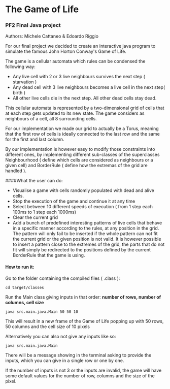 # The Game of Life

### PF2 Final Java project

Authors:  Michele Cattaneo & Edoardo Riggio

For our final project we decided to create an interactive java program to simulate the famous John Horton Conway's Game of Life.

The game is a cellular automata which rules can be condensed the following way:

- Any live cell with 2 or 3 live neighbours survives the next step ( starvation )
- Any dead cell with 3 live neighbours becomes a live cell in the next step( birth )
- All other live cells die in the next step. All other dead cells stay dead.

This cellular automata is represented by a two-dimensional grid of cells that at each step gets updated to its new state. The game considers as neighbours of a cell, all 8 surrounding cells.

For our implementation we made our grid to actually be a Torus, meaning that the first row of cells is ideally connected to the last row and the same for the first and last column.

By our implementation is however easy to modify those constraints into different ones, by implementing different sub-classes of the superclasses Neighbourhood ( define which cells are considered as neighbours or a given cell) and BorderRule ( define how the extremas of the grid are handled ).

####What the user can do:

- Visualise a game with cells randomly populated with dead and alive cells.
- Stop the execution of the game and continue it at any time
- Select between 10 different speeds of execution ( from 1 step each 100ms to 1 step each 1000ms)
- Clear the current grid
- Add a bunch of predefined interesting patterns of live cells that behave in a specific manner according to the rules, at any position in the grid. The pattern will only fail to be inserted if the whole pattern can not fit the current grid or the given position is not valid. It is however possible to insert a pattern close to the extremes of the grid, the parts that do not fit will simply be redirected to the positions defined by the current BorderRule that the game is using.

#### How to run it:

Go to the folder containing the compiled files ( .class ):

```shell
cd target/classes
```

Run the Main class giving inputs in that order: **number of rows, number of columns, cell size** 

```shell
java src.main.java.Main 50 50 10
```

This will result in a new frame of the Game of Life popping up with 50 rows, 50 columns and the cell size of 10 pixels

Alternatively you can also not give any inputs like so:

```shell
java src.main.java.Main
```

There will be a message showing in the terminal asking to provide the inputs, which you can give in a single row or one by one.

If the number of inputs is not 3 or the inputs are invalid, the game will have some default values for the number of row, columns and the size of the pixel.